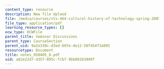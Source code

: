 ```yaml
---
content_type: resource
description: New file Uplaod
file: /media/courses/sts-464-cultural-history-of-technology-spring-2005/a62e22d7d357095cfcbf9bb08283890f_notes_050405_8.pdf
file_type: application/pdf
learning_resource_types: []
ocw_type: OCWFile
parent_title: Seminar Discussions
parent_type: CourseSection
parent_uid: 9a2e330c-d3ed-697e-de12-50f454f3a095
resourcetype: Document
title: notes_050405_8.pdf
uid: a62e22d7-d357-095c-fcbf-9bb08283890f
---
```

